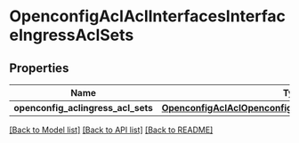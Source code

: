 # OpenconfigAclAclInterfacesInterfaceIngressAclSets

## Properties
Name | Type | Description | Notes
------------ | ------------- | ------------- | -------------
**openconfig_aclingress_acl_sets** | [**OpenconfigAclAclOpenconfigaclaclInterfacesIngressaclsets**](OpenconfigAclAclOpenconfigaclaclInterfacesIngressaclsets.md) |  | [optional] 

[[Back to Model list]](../README.md#documentation-for-models) [[Back to API list]](../README.md#documentation-for-api-endpoints) [[Back to README]](../README.md)


